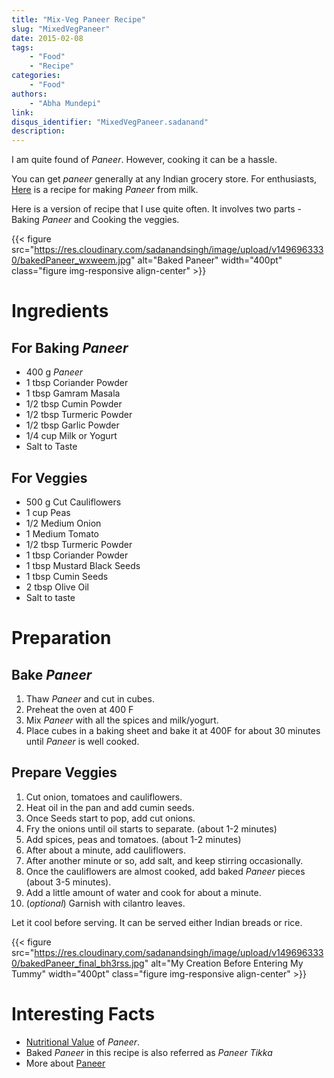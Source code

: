 ```yaml
---
title: "Mix-Veg Paneer Recipe"
slug: "MixedVegPaneer"
date: 2015-02-08
tags:
    - "Food"
    - "Recipe"
categories:
    - "Food"
authors:
    - "Abha Mundepi"
link:
disqus_identifier: "MixedVegPaneer.sadanand"
description:
---
```


I am quite found of *Paneer*. However, cooking it can be a hassle.

You can get *paneer* generally at any Indian grocery store. For
enthusiasts, [Here](https://thewayofcheese.com/2013/02/18/paneer/) is a
recipe for making *Paneer* from milk.

Here is a version of recipe that I use quite often. It involves two
parts - Baking *Paneer* and Cooking the veggies.

<!--more-->

<!--TOC-->

{{< figure src="https://res.cloudinary.com/sadanandsingh/image/upload/v1496963330/bakedPaneer_wxweem.jpg" alt="Baked Paneer" width="400pt" class="figure img-responsive align-center" >}}

Ingredients
===========

For Baking *Paneer*
-------------------

-   400 g *Paneer*
-   1 tbsp Coriander Powder
-   1 tbsp Gamram Masala
-   1/2 tbsp Cumin Powder
-   1/2 tbsp Turmeric Powder
-   1/2 tbsp Garlic Powder
-   1/4 cup Milk or Yogurt
-   Salt to Taste

For Veggies
-----------

-   500 g Cut Cauliflowers
-   1 cup Peas
-   1/2 Medium Onion
-   1 Medium Tomato
-   1/2 tbsp Turmeric Powder
-   1 tbsp Coriander Powder
-   1 tbsp Mustard Black Seeds
-   1 tbsp Cumin Seeds
-   2 tbsp Olive Oil
-   Salt to taste

Preparation
===========

Bake *Paneer*
-------------

1.  Thaw *Paneer* and cut in cubes.
2.  Preheat the oven at 400 F
3.  Mix *Paneer* with all the spices and milk/yogurt.
4.  Place cubes in a baking sheet and bake it at 400F for about 30
    minutes until *Paneer* is well cooked.

Prepare Veggies
---------------

1.  Cut onion, tomatoes and cauliflowers.
2.  Heat oil in the pan and add cumin seeds.
3.  Once Seeds start to pop, add cut onions.
4.  Fry the onions until oil starts to separate. (about 1-2 minutes)
5.  Add spices, peas and tomatoes. (about 1-2 minutes)
6.  After about a minute, add cauliflowers.
7.  After another minute or so, add salt, and keep stirring
    occasionally.
8.  Once the cauliflowers are almost cooked, add baked *Paneer* pieces
    (about 3-5 minutes).
9.  Add a little amount of water and cook for about a minute.
10. (*optional*) Garnish with cilantro leaves.

Let it cool before serving. It can be served either Indian breads or
rice.

{{< figure src="https://res.cloudinary.com/sadanandsingh/image/upload/v1496963330/bakedPaneer_final_bh3rss.jpg" alt="My Creation Before Entering My Tummy" width="400pt" class="figure img-responsive align-center" >}}

Interesting Facts
=================

-   [Nutritional Value](https://nutritiondata.self.com/facts/recipe/1770692/2) of *Paneer*.
-   Baked *Paneer* in this recipe is also referred as *Paneer Tikka*
-   More about [Paneer](https://en.wikipedia.org/wiki/Paneer)
